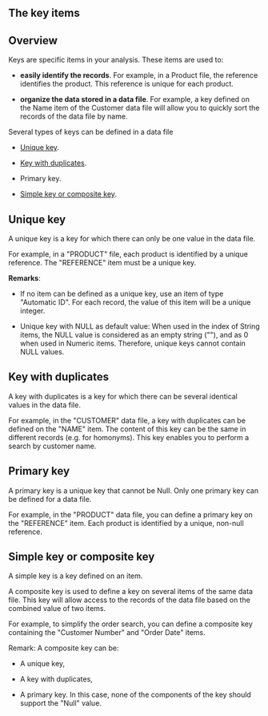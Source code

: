 
## The key items
			



<a name="NOTE1"></a>
<a name="NOTE1_1"></a>


## Overview
<a name="overview_ELTTEXTE000130"></a>
Keys are specific items in your analysis. These items are used to:

- **easily identify the records**. For example, in a Product file, the reference identifies the product. This reference is unique for each product.

- **organize the data stored in a data file**. For example, a key defined on the Name item of the Customer data file will allow you to quickly sort the records of the data file by name.




Several types of keys can be defined in a data file

- [Unique key](#NOTE2_1).

- [Key with duplicates](#NOTE3_1).

- Primary key.

- [Simple key or composite key](#NOTE4_1).




<a name="NOTE2"></a>
<a name="NOTE2_1"></a>


## Unique key
<a name="unique_key_ELTTEXTE000154"></a>
A unique key is a key for which there can only be one value in the data file.

For example, in a "PRODUCT" file, each product is identified by a unique reference. The "REFERENCE" item must be a unique key.

**Remarks**: 

- If no item can be defined as a unique key, use an item of type "Automatic ID". For each record, the value of this item will be a unique integer.

- Unique key with NULL as default value: When used in the index of String items, the NULL value is considered as an empty string (""), and as 0 when used in Numeric items. Therefore, unique keys cannot contain NULL values. 




<a name="NOTE3"></a>
<a name="NOTE3_1"></a>


## Key with duplicates
<a name="key_with_duplicates_ELTTEXTE000178"></a>
A key with duplicates is a key for which there can be several identical values in the data file.

For example, in the "CUSTOMER" data file, a key with duplicates can be defined on the "NAME" item. The content of this key can be the same in different records (e.g. for homonyms). This key enables you to perform a search by customer name.





<a name="NOTE3b"></a>
<a name="NOTE3b_1"></a>


## Primary key
<a name="primary_key_ELTTEXTE000202"></a>
A primary key is a unique key that cannot be Null. Only one primary key can be defined for a data file. 

For example, in the "PRODUCT" data file, you can define a primary key on the "REFERENCE" item. Each product is identified by a unique, non-null reference.



<a name="NOTE4"></a>
<a name="NOTE4_1"></a>


## Simple key or composite key
<a name="simple_key_composite_key_ELTTEXTE000226"></a>
A simple key is a key defined on an item.

A composite key is used to define a key on several items of the same data file. This key will allow access to the records of the data file based on the combined value of two items.

For example, to simplify the order search, you can define a composite key containing the "Customer Number" and "Order Date" items.

Remark: A composite key can be: 

- A unique key,

- A key with duplicates,

- A primary key. In this case, none of the components of the key should support the "Null" value. 





